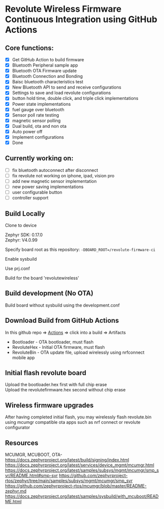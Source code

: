 # Revolute Wireless Firmware Continuous Integration using GitHub Actions

## Core functions:

- [x] Get GitHub Action to build firmware
- [x] Bluetooth Peripheral sample app
- [x] Bluetooth OTA Firmware update
- [x] Bluetooth Connection and Bonding
- [x] Baisc bluetooth characteristics test
- [x] New Bluetooth API to send and receive configurations
- [x] Settings to save and load revolute configurations
- [x] button hold time, double click, and triple click implementations
- [x] Power state implementations
- [x] fuel gauge over bluetooth
- [x] Sensor poll rate testing
- [x] magnetic sensor polling
- [x] Dual build, ota and non ota
- [x] Auto power off
- [x] Implement configurations
- [x] Done

## Currently working on:

- [ ] fix bluetooth autoconnect after disconnect
- [ ] fix revolute not working on iphone, ipad, vision pro
- [ ] add new magnetic sensor implementation
- [ ] new power saving implementations
- [ ] user configurable button
- [ ] controller support

## Build Locally

Clone to device

Zephyr SDK: 0.17.0  
Zephyr: V4.0.99

Specify board root as this repository: `-DBOARD_ROOT=/revolute-firmware-ci`

Enable sysbuild  

Use prj.conf  

Build for the board 'revolutewireless'

## Build development (No OTA)

Build board without sysbuild using the development.conf

## Download Build from GitHub Actions
 
In this github repo => <a href = "https://github.com/tongtongwang86/revolute-firmware-ci/actions">Actions</a> => click into a build => Artifacts

- Bootloader - OTA bootloader, must flash
- RevoluteHex - Initial OTA firmware, must flash
- RevoluteBin - OTA update file, upload wirelessly using nrfconnect mobile app


## Initial flash revolute board

Upload the bootloader.hex first with full chip erase  
Upload the revolutefirmware.hex second without chip erase

## Wireless firmware upgrades

After having completed initial flash, you may wirelessly flash revolute.bin using mcumgr compatible ota apps such as nrf connect or revolute configurator

## Resources

MCUMGR, MCUBOOT, OTA-  
https://docs.zephyrproject.org/latest/build/signing/index.html
https://docs.zephyrproject.org/latest/services/device_mgmt/mcumgr.html
https://docs.zephyrproject.org/latest/samples/subsys/mgmt/mcumgr/smp_svr/README.html#smp-svr
https://github.com/zephyrproject-rtos/zephyr/tree/main/samples/subsys/mgmt/mcumgr/smp_svr
https://github.com/zephyrproject-rtos/mcumgr/blob/master/README-zephyr.md
https://docs.zephyrproject.org/latest/samples/sysbuild/with_mcuboot/README.html
